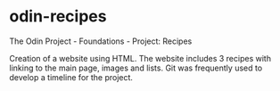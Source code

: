 # odin-recipes
The Odin Project - Foundations - Project: Recipes

Creation of a website using HTML. The website includes 3 recipes with linking to the main page, images and lists. Git was frequently used to develop a timeline for the project.  